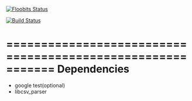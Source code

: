 [![Floobits Status](https://floobits.com/alexandruiancu/libbtgraph.svg)](https://floobits.com/alexandruiancu/libbtgraph/redirect)

[![Build Status](https://travis-ci.org/alexandruiancu/libbtgraph.svg?branch=master)](https://travis-ci.org/alexandruiancu/libbtgraph)

===========================================================
Dependencies
===========================================================
 - google test(optional)
 - libcsv_parser
 
 
 

